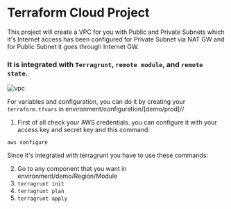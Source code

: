 # Terraform Cloud Project
    
This project will create a VPC for you with Public and Private Subnets which it's Internet access has been configured for Private Subnet via NAT GW and for Public Subnet it goes through Internet GW.



### It is integrated with `Terragrunt`, `remote module`, and `remote state`.

![vpc](https://github.com/rahaalizade/Terraform-Cloud/assets/53145698/f1c545e0-11f8-4c83-91d7-42fad0945d1a)


For variables and configuration, you can do it by creating your `terraform.tfvars` in environment/configuration/[demo/prod]/<Region>/<Module>

1. First of all check your AWS credentials.
you can configure it with your access key and secret key and this command:

`aws configure`

Since it's integrated with terragrunt you have to use these commands:

2. Go to any component that you want in environment/demo/Region/Module
3. `terragrunt init`
4. `terragrunt plan`
5. `terragrunt apply`

